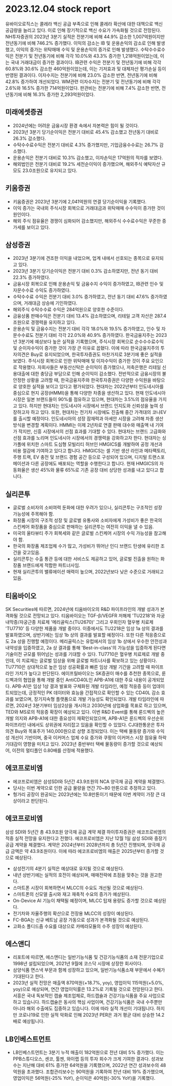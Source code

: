 # 2023.12.04 stock report
유바이오로직스는 콜레라 백신 공급 부족으로 인해 콜레라 확산에 대한 대책으로 백신 공급량을 늘리고 있다. 이로 인해 장기적으로 백신 수요가 가속화될 것으로 전망된다.
NH투자증권의 2023년 3분기 실적은 전분기에 비해 44.9% 감소한 1,007억원이지만 전년동기에 비해 746.2% 증가했다. 이익의 감소는 IB 및 운용손익의 감소로 인해 발생했고, 이익의 증가는 위탁매매 수익 및 운용손익의 증가로 인해 발생했다. 수탁수수료수익은 전분기 및 전년동기에 비해 각각 10.0%와 43.3% 증가한 1,218억원이었는데, 이는 국내 거래대금이 증가한 결과이다. IB관련 수익은 전분기 및 전년동기에 비해 각각 60.8%와 30.6% 감소한 460억원이었는데, 이는 기저효과 및 대체자산 평가손실 등이 반영된 결과이다. 이자수지는 전분기에 비해 23.0% 감소한 반면, 전년동기에 비해 42.8% 증가하여 개선되었다. WM관련 이자수지는 전분기 및 전년동기에 비해 각각 2.6%와 16.5% 증가한 714억원이었다. 판관비는 전분기에 비해 7.4% 감소한 반면, 전년동기에 비해 16.3% 증가한 2,293억원이었다.
## 미래에셋증권
- 2024년에는 어려운 금융시장 환경 속에서 자본력은 힘이 될 것이다.
- 2023년 3분기 당기순이익은 전분기 대비로 45.4% 감소했고 전년동기 대비로 26.3% 감소했다.
- 수탁수수료수익은 전분기 대비로 4.3% 증가했지만, 기업금융수수료는 26.7% 감소했다.
- 운용손익은 전분기 대비로 10.3% 감소했고, 이자손익은 17억원의 적자를 보였다.
- 해외법인은 전분기 대비로 19.2% 세전순이익이 증가했으며, 해외주식 예탁자산 규모도 23.0조원으로 유지되고 있다.
## 키움증권
- 키움증권은 2023년 3분기에 2,041억원의 연결 당기순이익을 기록했다.
- 이익 증가는 국내외 주식시장 회복으로 거래대금과 위탁매매 수수익이 증가한 것이 원인이다.
- 해외 주식 점유율은 경쟁이 심화되어 감소했지만, 해외주식 수수료수익은 꾸준한 증가세를 보이고 있다.
## 삼성증권
- 2023년 3분기에 견조한 이익을 내었으며, 업계 내에서 선호되는 종목으로 유지되고 있다.
- 2023년 3분기 당기순이익은 전분기 대비 0.3% 감소하였지만, 전년 동기 대비 22.3% 증가하였다.
- 금융시장 회복으로 인해 운용손익 및 금융수지 수익이 증가하였고, IB관련 인수 및 자문수수료 수익도 증가하였다.
- 수탁수수료 수익은 전분기 대비 3.0% 증가하였고, 전년 동기 대비 47.6% 증가하였으며, 거래대금 상승에 기인하였다.
- 해외주식 수탁수수료 수익은 284억원으로 양호한 수준이다.
- 금융상품 판매수익은 전분기 대비 13.4% 감소하였으며, 리테일 고객 자산은 287.4조원으로 경쟁력을 유지하고 있다.
- 운용손익 및 금융수지는 전분기 대비 각각 18.0%와 19.5% 증가하였고, 인수 및 자문수수료도 전분기 대비 각각 22.0%와 40.9% 증가하였다.
한국금융지주는 2023년 3분기에 예상보다 높은 실적을 기록했으며, 주식시장 회복으로 순수수수료수익 및 순이자수익이 증가한 것이 가장 큰 이유로 꼽혔다. 이에 따라 한국금융지주의 투자의견은 Buy로 유지되었으며, 한국투자증권도 마찬가지로 3분기에 좋은 실적을 보였다. 주식시장 회복으로 인한 위탁매매 및 이자수익이 증가한 것이 주요 요인으로 작용했다. 자회사들은 부동산신탁은 순이익이 증가했으나, 저축은행은 리테일 신용대출에 대한 충당금 부담으로 인해 순이익이 감소했다. 전반적으로 금융시장의 불안정한 상황을 고려할 때, 한국금융지주와 한국투자증권은 다양한 수익원을 바탕으로 양호한 실적을 보이고 있다고 평가되었다.
현대차는 2022년부터 인도네시아를 중심으로 현지 공장(HMMI)을 통해 다양한 차종을 생산하고 있다. 현재 인도네시아 시장은 일본 브랜드들이 90%를 점유하고 있으며, 현대차는 3.5%의 점유율을 가지고 있다. 하지만 현대차는 인도네시아 시장에서 브랜드 인지도와 신뢰성을 높여 성장하고자 하고 있다. 또한, 현대차는 전기차 시장에도 진출해 중간 가격대의 코나EV를 출시할 예정이다. 인도네시아의 성장 잠재력과 아세안 시장을 고려해 차종 생산 방식을 변경할 계획이다. HMMI는 이제 2년차로 연결 판매 대수와 매출액 내 기여가 작지만, 신흥 시장에서의 선점 효과를 기대할 수 있다. 현대차는 브랜드 고급화와 선점 효과를 노리며 인도네시아 시장에서의 경쟁력을 강화하고자 한다.
현대차는 싱가폴에 위치한 스마트 도심형 모빌리티 허브인 HMGICS를 개발하여 공정 개선과 비용 절감에 기여하고 있다고 합니다. HMGICS는 셀 기반 생산 라인과 메타팩토리, 주행 트랙, EV 충전 및 브랜드 경험 공간 등으로 구성되어 있으며, 디지털 트랜스포메이션과 다른 공장에도 배포되는 역할을 수행한다고 합니다. 현재 HMGICS의 자동화율은 생산 45%와 물류 65%로 기존 공장 대비 상당한 성과를 내고 있다고 합니다.
## 실리콘투
- 글로벌 소비자의 소비여력 둔화에 대한 우려가 있으나, 실리콘투는 구조적인 성장 가능성에 주목해야 함.
- 화장품 시장의 구조적 성장 및 글로벌 유통사와 소비자에게 가성비가 좋은 한국의 스킨케어 화장품을 중심으로 판매하는 실리콘투는 여전히 이익을 낼 수 있음.
- 미국의 울타뷰티 주가 회복세와 같은 글로벌 스킨케어 시장의 수익 가능성을 참고해야 함.
- 한국의 화장품 제조업체 수가 많고, 가성비가 뛰어난 인디 브랜드 탄생에 유리한 조건을 갖고있음.
- 실리콘투는 수출 통관 등에 대한 서비스도 제공하고 있어, 글로벌 진출을 원하는 화장품 브랜드에게 적합한 파트너사임.
- 현재 실리콘투의 밸류에이션 매력이 높으며, 2022년보다 낮은 수준으로 거래되고 있음.
## 티움바이오
SK Securities에 따르면, 2024년에 티움바이오의 R&D 파이프라인의 개발 성과가 본격화될 것으로 전망되고 있다. 티움바이오는 TGF-β/VEGFR 저해제 'TU2218'와 자궁내막증/자궁근종 치료제 '메리골릭스(TU2670)' 그리고 우회인자 혈우병 치료제 'TU7710' 등 다양한 제품을 개발 중이다. 이중에서도 TU2218은 임상 1a 상의 결과를 발표하였으며, 상반기에는 임상 1b 상의 결과를 발표할 예정이다. 또한 다른 적응증으로도 2a 상을 진행할 예정이다. 메리골릭스는 유럽에서의 임상 1b 상에서 우수한 안전성과 내약성을 입증하였고, 2a 상 결과를 통해 'Best-in-class'의 가능성을 입증하게 된다면 기술이전 규모를 뛰어넘는 성과를 기대할 수 있다. TU7710은 혈우병 치료제로 개발 중인데, 이 치료제는 글로벌 임상을 위해 글로벌 파트너사를 확보하고 있는 상황이다. TU7710은 상대적으로 높은 임상 성공확률과 빠른 임상 개발 기간을 고려할 때 파이프라인 가치가 높다고 판단된다.
에이프릴바이오는 SK증권이 매수를 추천한 종목으로, 룬드벡과의 협업을 통해 개발 중인 AntiCD40L인 APB-A1에 대한 주요 내용이 공개되었다. APB-A1은 임상 1상 결과 발표와 구체화된 개발 타임라인, 예정 적응증 등이 업데이트되었는데, 긍정적인 PK 데이터와 효능을 간접적으로 확인할 수 있는 CD40L 감소 효과를 보였으며, 장기지속형 플랫폼으로 개발 가능성도 확인되었다. 개발 타임라인에 따르면, 2024년 3분기부터 임상2상을 개시하고 2030년에 상업화를 목표로 하고 있으며, TED와 MS로의 적응증 확장이 예상되고 있다. 이번 R&D Event를 통해 룬드벡의 높은 개발 의지와 APB-A1에 대한 중요성이 재확인되었으며, APB-A1은 룬드벡의 우선순위 파이프라인 내에서도 상위권에 자리잡고 있음을 확인할 수 있었다.
CJ대한통운은 투자 의견 Buy와 목표주가 140,000원으로 상향 조정되었다. 이는 택배 물동량 증가와 수익성 개선이 기반이며, 중국 이커머스 업체 수요 증가와 쿠팡의 이커머스 시장 점유율 하락 기대감이 영향을 미치고 있다. 2023년 중반부터 택배 물동량이 증가할 것으로 예상되어, 이전의 멀티플인 0.80배를 산정에 적용했다.
## 에코프로비엠
- 에코프로비엠은 삼성SDI와 5년간 43.9조원의 NCA 양극재 공급 계약을 체결했다.
- 당사는 이번 계약으로 인한 공급 물량을 연간 70~80 만톤으로 추정하고 있다.
- 헝가리 공장이 완공되는 2023년에는 10.8만톤이기 때문에 이번 계약이 가장 큰 대상이라고 판단된다.
## 에코프로비엠
삼성 SDI와 5년간 총 43.9조원 양극재 공급 계약 체결
하이투자증권은 에코프로비엠의 적중 실적 전망을 유지한다고 전했다. 에코프로비엠은 지난 12월 1일 삼성 SDI와 중장기 공급 계약을 체결했다. 계약은 2024년부터 2028년까지 총 5년간 진행되며, 양극재 공급 금액은 약 43.9조원이다. 이에 따라 에코프로비엠의 매출은 2025년부터 증가할 것으로 예상된다.
- 삼성전기의 4분기 실적은 예상대로 유지될 것으로 예상된다.
- 내년 상반기에는 실적의 호전이 예상되며, 매매전략에 초점을 맞추는 것을 권고한다.
- 스마트폰 시장이 회복하면서 MLCC의 수요도 개선될 것으로 예상된다.
- 스마트폰의 신모델 출시와 재고 재축적 수요의 증가가 예상된다.
- On-Device AI 기능이 채택될 예정이며, MLCC 탑재 용량도 증가할 것으로 예상된다.
- 전기차와 자율주행의 확산으로 전장용 MLCC의 성장이 예상된다.
- FC-BGA는 신규 베트남 공장 가동으로 성과가 본격화될 것으로 예상된다.
- 고화소 폴디드줌 수요를 대상으로 카메라모듈의 수주 성장이 예상된다.
## 에스앤디
- 리포트에 따르면, 에스앤디는 일반기능식품 및 건강기능식품의 소재 전문기업으로 1998년 설립되었으며, 2021년 9월에 코스닥 시장에 상장한 회사이다.
- 삼양식품 면스낵 부문과 함께 성장하고 있으며, 일반기능식품소재 부문에서 수혜가 기대된다고 한다.
- 2023년 실적 전망은 매출액 870억원(+18.7%, yoy), 영업이익 115억원(+5.0%, yoy)으로 예상되며, 연간 영업이익률은 13.2%로 기록될 것으로 전망된다고 한다.
서흥은 국내 독보적인 캡슐 제조업체로, 하드캡슐과 건강기능식품을 주요 사업으로 하고 있습니다. 하드캡슐은 동사의 핵심 사업이며, 건강기능식품은 국내 수주뿐만 아니라 해외 수출에도 집중하고 있습니다. 이에 따라 실적 개선이 기대됩니다. 하지만 코로나19로 인한 실적 악화로 인해 2023년 PER은 과거 평균 대비 상승한 14.2배로 예상됩니다.
## LB인베스트먼트
- LB인베스트먼트는 3분기 누적 매출이 182억원으로 전년 대비 5% 증가했다. 이는 PPB스튜디오스, 센코, 툴젠, 와이랩 등의 투자 회수가 크게 기여한 결과다. 성과보수는 지난해 대비 61% 증가한 64억원을 기록했으며, 2022년 연간 성과보수의 48억원을 초과했다. 조합관리보수는 90억원을 기록하여 전년 대비 19% 증가했으며, 영업이익은 56억원(-25% YoY), 순이익은 40억원(-30% YoY)을 기록했다.